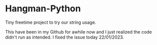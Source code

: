 # Hangman-Python
Tiny freetime project to try our string usage.

This have been in my Github for awhile now and I just realized the code didn't run as intended. I fixed the issue today 22/01/2023. 
